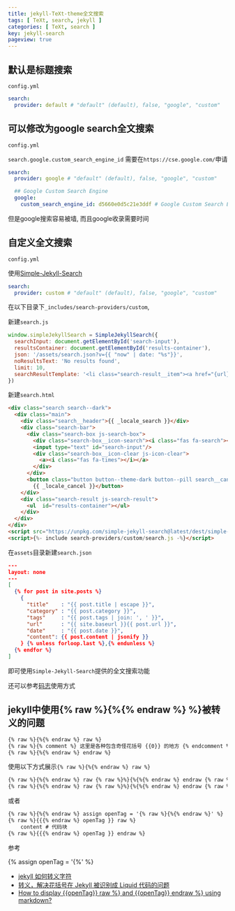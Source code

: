 ```yaml
---
title: jekyll-TeXt-theme全文搜索
tags: [ TeXt, search, jekyll ]
categories: [ TeXt, search ]
key: jekyll-search
pageview: true
---
```

<!-- {% raw %} -->

## 默认是标题搜索

<!--more-->

`config.yml`

```yml
search:
  provider: default # "default" (default), false, "google", "custom"
```

## 可以修改为google search全文搜索

`config.yml`

`search.google.custom_search_engine_id` 需要在`https://cse.google.com/`申请

```yml
search:
  provider: google # "default" (default), false, "google", "custom"

  ## Google Custom Search Engine
  google:
    custom_search_engine_id: d5660e0d5c21e3ddf # Google Custom Search Engine ID
```

但是google搜索容易被墙, 而且google收录需要时间

## 自定义全文搜索

`config.yml`

使用[Simple-Jekyll-Search](https://github.com/christian-fei/Simple-Jekyll-Search)

```yml
search:
  provider: custom # "default" (default), false, "google", "custom"
```

在以下目录下`_includes/search-providers/custom`,

新建`search.js`

```js
window.simpleJekyllSearch = SimpleJekyllSearch({
  searchInput: document.getElementById('search-input'),
  resultsContainer: document.getElementById('results-container'),
  json: '/assets/search.json?v={{ "now" | date: "%s"}}',
  noResultsText: 'No results found',
  limit: 10,
  searchResultTemplate: '<li class="search-result__item"><a href="{url}" class="button">{title}</a></li>'
})
```

新建`search.html`

```html
<div class="search search--dark">
  <div class="main">
    <div class="search__header">{{ _locale_search }}</div>
    <div class="search-bar">
      <div class="search-box js-search-box">
        <div class="search-box__icon-search"><i class="fas fa-search"></i></div>
        <input type="text" id="search-input"/>
        <div class="search-box__icon-clear js-icon-clear">
          <a><i class="fas fa-times"></i></a>
        </div>
      </div>
      <button class="button button--theme-dark button--pill search__cancel js-search-toggle">
        {{ _locale_cancel }}</button>
    </div>
    <div class="search-result js-search-result">
      <ul  id="results-container"></ul>
    </div>
  </div>
</div>
<script src="https://unpkg.com/simple-jekyll-search@latest/dest/simple-jekyll-search.min.js"></script>
<script>{%- include search-providers/custom/search.js -%}</script>
```

在`assets`目录新建`search.json`

```json
---
layout: none
---
[
  {% for post in site.posts %}
    {
      "title"    : "{{ post.title | escape }}",
      "category" : "{{ post.category }}",
      "tags"     : "{{ post.tags | join: ', ' }}",
      "url"      : "{{ site.baseurl }}{{ post.url }}",
      "date"     : "{{ post.date }}",
      "content": {{ post.content | jsonify }}
    } {% unless forloop.last %},{% endunless %}
  {% endfor %}
]
```

即可使用`Simple-Jekyll-Search`提供的全文搜索功能

还可以参考[码志](https://github.com/mzlogin/mzlogin.github.io)使用方式
<!-- {% endraw %} -->

## jekyll中使用{% raw %}{%{% endraw %}  %}被转义的问题

```html
{% raw %}{%{% endraw %} raw %}
{% raw %}{% comment %} 这里是各种包含奇怪花括号 {{0}} 的地方 {% endcomment %}{% endraw %}
{% raw %}{%{% endraw %} endraw %}
```

使用以下方式展示`{% raw %}{%{% endraw %} raw %}`

```html
{% raw %}{%{% endraw %} raw {% raw %}%}{%{%{% endraw %} endraw {% raw %}%}{% endraw %} raw {% raw %}%}{% endraw %}
{% raw %}{%{% endraw %} raw {% raw %}%}{%{%{% endraw %} endraw {% raw %}%}{% endraw %} endraw {% raw %}%}{% endraw %}
```

或者

```html
{% raw %}{%{% endraw %} assign openTag = '{% raw %}{%{% endraw %}' %}
{% raw %}{{{% endraw %} openTag }} raw %}    
    content # 代码块   
{% raw %}{{{% endraw %} openTag }} endraw %}
```

参考

{% assign openTag = '{%' %}

- [jekyll 如何转义字符](https://cloud.tencent.com/developer/article/1368561)
- [转义，解决花括号在 Jekyll 被识别成 Liquid 代码的问题](https://cloud.tencent.com/developer/article/1341165)
- [How to display {{openTag}} raw %} and {{openTag}} endraw %} using markdown?](https://stackoverflow.com/questions/47106191/how-to-display-raw-and-endraw-using-markdown)
